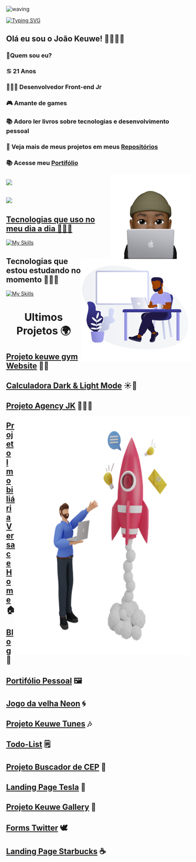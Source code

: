 ![waving](https://capsule-render.vercel.app/api?type=waving&height=200&text=JoaoKeuwe%20&fontAlignY=40&color=gradient)

[![Typing SVG](https://readme-typing-svg.herokuapp.com/?color=12AAC2&size=35&center=true&vCenter=true&width=1000&lines=Olá,+meu+nome+é+João+Keuwe;Tenho+21+anos;sou+de+São+Paulo;Desenvolvedor+Front-end+JR;Seja+bem+vindo!+:%29)](https://git.io/typing-svg)

<div align=left>
 
## Olá eu sou o João Keuwe! 👋👨🏾‍💻
### 🔭Quem sou eu?
### ♋ 21 Anos
### 👨🏾‍💻 Desenvolvedor Front-end Jr
### 🎮 Amante de games
### 📚 Adoro ler livros sobre tecnologias  e desenvolvimento pessoal
### 🎨 Veja mais de meus projetos em meus [Repositórios](https://github.com/JoaoKeuwe?tab=repositories)
### 📚 Acesse meu [Portifólio](https://portifoliokeuwe.netlify.app/)
<img height="230px" width="220" align="right" src="me.png">
</div> 

##
<div>
<a href="https://github.com/JoaoKeuwe">
<img height="200em"  src="https://github-readme-stats.vercel.app/api?username=JoaoKeuwe&theme=radical" />

</div> 

##

</div>
<div>
<img height="200em" src="https://github-readme-stats.vercel.app/api/top-langs/?username=JoaoKeuwe&layout=compact&theme=radical" />

<img height="280px" width="300" align="right" src="programmer.png">

</div>


## Tecnologias que uso no meu dia a dia 🧑🏾‍💻
 
[![My Skills](https://skillicons.dev/icons?i=js,ts,html,css,react,nodejs,mysql,mongodb,redux,bootstrap,docker,vscode,powershell,bash,heroku,linux,git,github,jest,&perline=9)](https://skillicons.dev)
<br>


## Tecnologias que estou estudando no momento 👨🏾‍💻


[![My Skills](https://skillicons.dev/icons?i=vuejs,python,bootstrap,sass&perline=9)](https://skillicons.dev)

<div align=center>
  
# Ultimos Projetos 🌍
  
 </div>

<div align=left>

## [Projeto keuwe gym Website](https://gym-website-pi.vercel.app/) 🏋🏾
## [Calculadora Dark & Light Mode](https://calculatorkeuwe.netlify.app) ☀️🌙
## [Projeto Agency JK](https://keuweagency.netlify.app) 👨🏾‍💼  

<img height="650px" width="480px" align="right" src="rocket3.webp">

## [Projeto Imobiliária Versace Home](https://imobiliariakeuwe.netlify.app) 🏠
## [Blog](https://keuweblog.netlify.app/) 📰
## [Portifólio Pessoal](https://portifoliokeuwe.netlify.app) 🖼️
## [Jogo da velha Neon](https://tourmaline-praline-a4cf56.netlify.app) 🌀
## [Projeto Keuwe Tunes](https://keuwe-tunes.netlify.app) 🎶
## [Todo-List](https://keuwetodolist.netlify.app/) 🗒️




## [Projeto Buscador de CEP](https://busca-de-cep.netlify.app) 🚩
## [Landing Page Tesla](https://landing-page-tesla.netlify.app) 🚗
## [Projeto Keuwe Gallery](https://keuwegalery.netlify.app/) 📸
## [Forms Twitter](https://teal-monstera-8600c4.netlify.app) 🕊️
## [Landing Page Starbucks](https://landing-page-starbuckss.netlify.app) ☕

  
</div>
